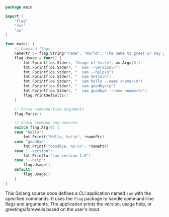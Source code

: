 ```go
package main

import (
	"flag"
	"fmt"
	"os"
)

func main() {
	// Command flags
	namePtr := flag.String("name", "World", "The name to greet or say goodbye to")
	flag.Usage = func() {
		fmt.Fprintf(os.Stderr, "Usage of %s:\n", os.Args[0])
		fmt.Fprintf(os.Stderr, "  sam --version\n")
		fmt.Fprintf(os.Stderr, "  sam --help\n")
		fmt.Fprintf(os.Stderr, "  sam hello\n")
		fmt.Fprintf(os.Stderr, "  sam hello --name <name>\n")
		fmt.Fprintf(os.Stderr, "  sam goodbye\n")
		fmt.Fprintf(os.Stderr, "  sam goodbye --name <name>\n")
		flag.PrintDefaults()
	}

	// Parse command-line arguments
	flag.Parse()

	// Check command and execute
	switch flag.Arg(0) {
	case "hello":
		fmt.Printf("Hello, %s!\n", *namePtr)
	case "goodbye":
		fmt.Printf("Goodbye, %s!\n", *namePtr)
	case "--version":
		fmt.Println("sam version 1.0")
	case "--help":
		flag.Usage()
	default:
		flag.Usage()
	}
}
```

This Golang source code defines a CLI application named `sam` with the specified commands. It uses the `flag` package to handle command-line flags and arguments. The application prints the version, usage help, or greetings/farewells based on the user's input.